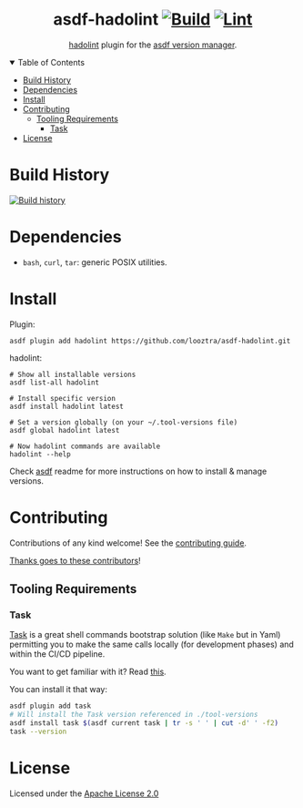 <div align="center">

# asdf-hadolint [![Build](https://github.com/looztra/asdf-hadolint/actions/workflows/build.yml/badge.svg)](https://github.com/looztra/asdf-hadolint/actions/workflows/build.yml) [![Lint](https://github.com/looztra/asdf-hadolint/actions/workflows/lint.yml/badge.svg)](https://github.com/looztra/asdf-hadolint/actions/workflows/lint.yml)

[hadolint](https://github.com/hadolint/hadolint#readme) plugin for the [asdf version manager](https://asdf-vm.com).

</div>

<details open="open">
<summary>Table of Contents</summary>

- [Build History](#build-history)
- [Dependencies](#dependencies)
- [Install](#install)
- [Contributing](#contributing)
  - [Tooling Requirements](#tooling-requirements)
    - [Task](#task)
- [License](#license)

</details>

# Build History

[![Build history](https://buildstats.info/github/chart/looztra/asdf-hadolint?branch=master)](https://github.com/looztra/asdf-hadolint/actions)

# Dependencies

- `bash`, `curl`, `tar`: generic POSIX utilities.

# Install

Plugin:

```shell
asdf plugin add hadolint https://github.com/looztra/asdf-hadolint.git
```

hadolint:

```shell
# Show all installable versions
asdf list-all hadolint

# Install specific version
asdf install hadolint latest

# Set a version globally (on your ~/.tool-versions file)
asdf global hadolint latest

# Now hadolint commands are available
hadolint --help
```

Check [asdf](https://github.com/asdf-vm/asdf) readme for more instructions on how to
install & manage versions.

# Contributing

Contributions of any kind welcome! See the [contributing guide](contributing.md).

[Thanks goes to these contributors](https://github.com/looztra/asdf-hadolint/graphs/contributors)!

## Tooling Requirements

### Task

[Task](https://taskfile.dev/#/) is a great shell commands bootstrap solution (like `Make` but in Yaml) permitting you to make the same calls locally (for development phases) and within the CI/CD pipeline.

You want to get familiar with it? Read [this](https://tsh.io/blog/taskfile-and-gnu-make-for-automation/).

You can install it that way:

```bash
asdf plugin add task
# Will install the Task version referenced in ./tool-versions
asdf install task $(asdf current task | tr -s ' ' | cut -d' ' -f2)
task --version
```

# License

Licensed under the [Apache License 2.0](LICENSE)
